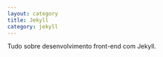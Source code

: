 ```yaml
---
layout: category
title: Jekyll
category: jekyll
---
```


Tudo sobre desenvolvimento front-end com Jekyll.
